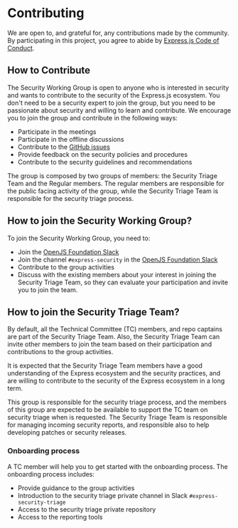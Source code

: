 # Contributing

We are open to, and grateful for, any contributions made by the community. By participating in this project, you agree to abide by [Express.js Code of Conduct](https://github.com/expressjs/express/blob/master/Code-Of-Conduct.md).

## How to Contribute

The Security Working Group is open to anyone who is interested in security and wants to contribute to the security of the Express.js ecosystem. You don't need to be a security expert to join the group, but you need to be passionate about security and willing to learn and contribute. We encourage you to join the group and contribute in the following ways:
- Participate in the meetings
- Participate in the offline discussions
- Contribute to the [GitHub issues](https://github.com/expressjs/security-wg/issues)
- Provide feedback on the security policies and procedures
- Contribute to the security guidelines and recommendations

The group is composed by two groups of members: the Security Triage Team and the Regular members. The regular members are responsible for the public facing activity of the group, while the Security Triage Team is responsible for the security triage process.

## How to join the Security Working Group?

To join the Security Working Group, you need to:
- Join the [OpenJS Foundation Slack](https://openjsf.org/collaboration)
- Join the channel `#express-security` in the [OpenJS Foundation Slack](https://openjsf.org/collaboration)
- Contribute to the group activities
- Discuss with the existing members about your interest in joining the Security Triage Team, so they can evaluate your participation and invite you to join the team.


## How to join the Security Triage Team?

By default, all the Technical Committee (TC) members, and repo captains are part of the Security Triage Team. Also, the Security Triage Team can invite other members to join the team based on their participation and contributions to the group activities.

It is expected that the Security Triage Team members have a good understanding of the Express ecosystem and the security practices, and are willing to contribute to the security of the Express ecosystem in a long term.

This group is responsible for the security triage process, and the members of this group are expected to be available to support the TC team on security triage when is requested. The Security Triage Team is responsible for managing incoming security reports, and responsible also to help developing patches or security releases.

### Onboarding process

A TC member will help you to get started with the onboarding process. The onboarding process includes:
- Provide guidance to the group activities
- Introduction to the security triage private channel in Slack `#express-security-triage`
- Access to the security triage private repository
- Access to the reporting tools